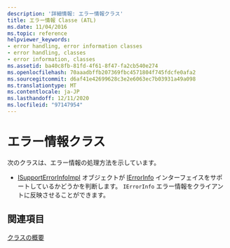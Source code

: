 ```yaml
---
description: '詳細情報: エラー情報クラス'
title: エラー情報 Classe (ATL)
ms.date: 11/04/2016
ms.topic: reference
helpviewer_keywords:
- error handling, error information classes
- error handling, classes
- error information, classes
ms.assetid: ba40c8fb-81fd-4f61-8f47-fa2cb540e274
ms.openlocfilehash: 70aaadbffb207369fbc4571804f745fdcfe0afa2
ms.sourcegitcommit: d6af41e42699628c3e2e6063ec7b03931a49a098
ms.translationtype: MT
ms.contentlocale: ja-JP
ms.lasthandoff: 12/11/2020
ms.locfileid: "97147954"
---
```

# <a name="error-information-classes"></a>エラー情報クラス

次のクラスは、エラー情報の処理方法を示しています。

- [ISupportErrorInfoImpl](../atl/reference/isupporterrorinfoimpl-class.md) オブジェクトが [IErrorInfo](/windows/win32/api/oaidl/nn-oaidl-ierrorinfo) インターフェイスをサポートしているかどうかを判断します。 `IErrorInfo` エラー情報をクライアントに反映させることができます。

## <a name="see-also"></a>関連項目

[クラスの概要](../atl/atl-class-overview.md)
